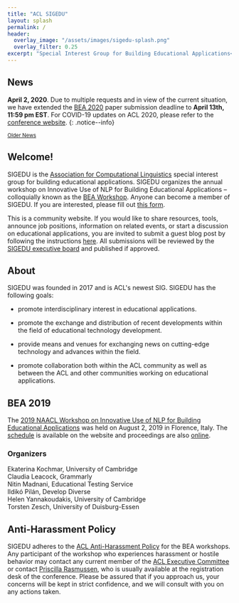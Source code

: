 ```yaml
---
title: "ACL SIGEDU"
layout: splash
permalink: /
header:
  overlay_image: "/assets/images/sigedu-splash.png"
  overlay_filter: 0.25
excerpt: "Special Interest Group for Building Educational Applications<br/><br/>Organizer of BEA Workshop"
---
```


<h2>News</h2>

**April 2, 2020**. Due to multiple requests and in view of the current situation,
we have extended the [BEA 2020](/bea/current) paper submission deadline to **April
13th, 11:59 pm EST**. For COVID-19 updates on ACL 2020, please refer to the
[conference
website](https://acl2020.org).
{: .notice--info}

<div class="text-center">
    <a href="/archive/" style="font-size: smaller; font-decoration: italic;">Older News</a>
</div>

<h2>Welcome!</h2>

SIGEDU is the [Association for Computational Linguistics](http://aclweb.org) special interest group for building educational applications. SIGEDU organizes the annual workshop on Innovative Use of NLP for Building Educational Applications &ndash; colloquially known as the [BEA Workshop](bea/current). Anyone can become a member of SIGEDU. If you are interested, please fill out [this form](https://docs.google.com/forms/d/e/1FAIpQLSep9q-QLIvCIVIcdyoJJA8y2Ql32YRCQfVWDNJx1FwNXD3L6Q/viewform).

This is a community website. If you would like to share resources, tools, announce job positions, information on related events, or start a discussion on educational applications, you are invited to submit a guest blog post by following the instructions [here](https://github.com/sigedu-org/website#submitting-a-guest-blog-post). All submissions will be reviewed by the [SIGEDU executive board](/officers) and published if approved.

<h2>About</h2>

SIGEDU was founded in 2017 and is ACL's newest SIG. SIGEDU has the following goals:

- promote interdisciplinary interest in educational applications.
 
- promote the exchange and distribution of recent developments within the field of educational technology development.
 
- provide means and venues for exchanging news on cutting-edge technology and advances within the field.
 
- promote collaboration both within the ACL community as well as between the ACL and other communities working on educational applications.

<h2>BEA 2019</h2>

The [2019 NAACL Workshop on Innovative Use of NLP for Building Educational Applications](/bea/current) was held on August 2, 2019 in Florence, Italy. The [schedule](/bea/current#schedule) is available on the website and proceedings are also [online](https://www.aclweb.org/anthology/volumes/W19-44/).

<h3>Organizers</h3>
Ekaterina Kochmar, University of Cambridge<br/>
Claudia Leacock, Grammarly<br/>
Nitin Madnani, Educational Testing Service<br/>
Ildikó Pilán, Develop Diverse<br/>
Helen Yannakoudakis, University of Cambridge<br/>
Torsten Zesch, University of Duisburg-Essen

<h2>Anti-Harassment Policy</h2>
SIGEDU adheres to the <a href="https://www.aclweb.org/adminwiki/index.php?title=Anti-Harassment_Policy">ACL Anti-Harassment Policy</a> for the BEA workshops. Any participant of the workshop who experiences harassment or hostile behavior may contact any current member of the <a href="https://www.aclweb.org/portal/about">ACL Executive Committee</a> or contact <a href="mailto:acl@aclweb.org">Priscilla Rasmussen</a>, who is usually available at the registration desk of the conference. Please be assured that if you approach us, your concerns will be kept in strict confidence, and we will consult with you on any actions taken.


